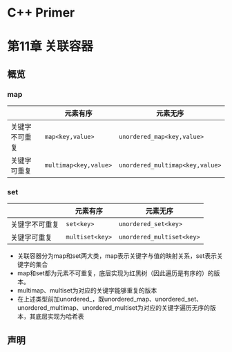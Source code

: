 # C++ Primer

# 第11章 关联容器
## 概览

### map

|                | 元素有序              | 元素无序                        |
| :------------- | --------------------- | ------------------------------- |
| 关键字不可重复 | `map<key,value>`      | `unordered_map<key,value>`      |
| 关键字可重复   | `multimap<key,value>` | `unordered_multimap<key,value>` |

### set

|                | 元素有序        | 元素无序                  |
| :-------------- | --------------- | ------------------------- |
| 关键字不可重复 | `set<key>`      | `unordered_set<key>`      |
| 关键字可重复   | `multiset<key>` | `unordered_multiset<key>` |

- 关联容器分为map和set两大类，map表示关键字与值的映射关系，set表示关键字的集合
- map和set都为元素不可重复，底层实现为红黑树（因此遍历是有序的）的版本。
- multimap、multiset为对应的关键字能够重复的版本
- 在上述类型前加unordered_，既unordered_map、unordered_set、unordered_multimap、unordered_multiset为对应的关键字遍历无序的版本，其底层实现为哈希表    
  
## 声明